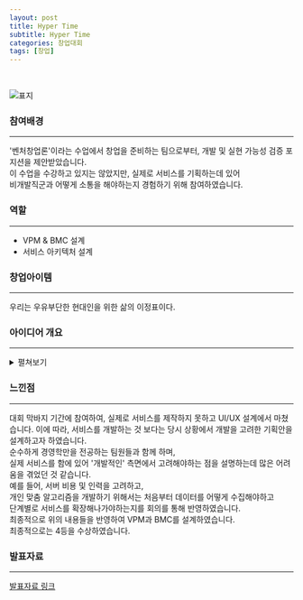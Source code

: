 ```yaml
---
layout: post
title: Hyper Time
subtitle: Hyper Time
categories: 창업대회
tags: [창업]
---
```

<br>

![표지](https://github.com/dorae222/DataStructure_Algorithms/assets/105966480/c65eb512-f8fa-4317-be15-f6c5f08f30ea)

### 참여배경
---
'벤처창업론'이라는 수업에서 창업을 준비하는 팀으로부터, 개발 및 실현 가능성 검증 포지션을 제안받았습니다.<br>
이 수업을 수강하고 있지는 않았지만, 실제로 서비스를 기획하는데 있어<br>
비개발직군과 어떻게 소통을 해야하는지 경험하기 위해 참여하였습니다.

### 역할
---
- VPM & BMC 설계
- 서비스 아키텍처 설계

### 창업아이템
---
우리는 우유부단한 현대인을 위한 삶의 이정표이다.

### 아이디어 개요
---
<details>
<summary>펼쳐보기</summary>

플래너란 무엇일까? 나의 약속, 할 일을 적는 달력이다. 우리가 보통 사용하는 디지털 플래너 역시 이와 다를 바 없다. 사용자가 약속, 할 일의 기한을 입력하면. 기존의 디지털 플래너는 사용자들에게 알림을 주고, 일정을 리마인드 시켜준다. 플래너란 무엇일까? 나의 약속, 할 일을 적는 달력이다. 우리가 보통 사용하는 디지털 플래너 역시 이와 다를 바 없다. 사용자가 약속, 할 일의 기한을 입력하면. 기존의 디지털 플래너는 사용자들에게 알림을 주고, 일정을 리마인드 시켜준다. 시중에 나와 있는 플래너들은 모두 이러한 구조로 이뤄져 있고, 차별점이라 한다면 디자인의 차이 그리고 입력의 편의성 정도에 불과하다. 즉 기존의 플래너들은 사용자들의 능동적인 가치창출에 이바지하지 못한다. 우리 팀은 수동적인 정보제공에 국한된 플래너에서 벗어나 능동적으로 사용자의 의사결정에 도움이 될 수 있는 도구 이정표로써 활용할 수 있는 방안을 제안하고자 한다.
먼저, 우리는 계획을 수립하는 것 자체에 어려움이 있는 사람들을 위해 능동적으로 계획표를 제공한다. 자신의 정보와 To-do 리스트를 작성하면 위 정보를 토대로 개인에게 알맞은 여러 개 옵션의 플래너를 제안한다. 머릿속에서 정리되지 않던 일정에 대한 고민들을 입력하면, 시간표는 이를 가시화 시켜 고민을 해결해준다. 나아가 일정을 집중적으로 진행하길 원하는 사람, 시간 활용을 여유롭게 하고 싶은 사람들 등 다양한 패턴의 사람들에게 맞춤으로 개인의 니즈를 해소하고, 이를 통해 개인의 성향을 인식하고 분석해 개인마다 다양한 선택지를 제공한다.<br><br>
두 번째는 정보를 학습하여 방향성을 수정한다. 기본적으로 학습된 개인의 성향과 함께 일정에 대한 가중치를 선제적으로 입력하면, 기존 가중치에 기반해 일정을 수정하여 초개 인화된 플랜을 제공한다. 예를 들어, 시험 합격에 대한 최종적인 목표를 설정하고 각각의 과목에 가중치를 배분한다면, 시험 합격을 위해 원하는 과목에 알맞은 시간을 할애할 수 있도록 플래너를 제공한다. 또한, 후에 사용자가 성취 정도를 입력한다면 개개인의 성취도를 반영한 시간 분배를 통해 더 향상된 성과를 위한 방향성을 보여준다.<br><br>
세 번째로, 개인 데이터로 학습된 개인의 성향과, 일정에 대한 가중치를 선제적으로 입력하여 개인화된 플랜을 제공받는 것과 더불어, 외부정보 데이터를 활용하는 플랜을 생성한다. 사용자가 설정한 목표를 이미 달성한 이들의 정보를 활용하여 사용자 본인이 미처 생각하지 못한 플랜을 제시할 수 있다. 가령, 시험 합격을 목표로 설정했다면, 시험 합격자의 시간 배분을 분석하고 이를 사용자의 성향과 결합하고 장기적인 목표를 단기 목표로 전환하여 목적지까지 내비게이션의 역할을 수행한다.<br><br>
마지막으로, 000는 지나간 일정을 재정립한다. 기존의 플래너는 달성하지 못한 일정에 대해 무관심했다면 000은 놓친 일정을 설정해둔 가중치에 기반하여 향후 일정 생성에 반영한다. 과거 설정한 일정을 시행하지 못했다면, 재시행할 수 있도록 현황을 반영해 다시금 새로운 플랜을 생성한다. 목표 시간이 설정돼있다면 더 많은 시간을 통해 목표를 이행할 수 있도록 하는 능동적이고 발전된 플래너로서의 기능을 한다. 더 나아가, 한정된 시간 속에서 과도한 목표를 설정한다면 가능한 목표에만 집중할 수 있도록 이성적인 판단의 근거를 제공한다. 사용자가 두 마리의 토끼를 다 놓치는 것이 아니라, 한 마리도 잡지 못하는 상황을 피할 수 있는 의사결정을 하는 중요한 근거로 활용된다.<br><br>
사용자가 입력한 목표 달성을 위해, 초기 설정된 우선순위에 따라 개인 맞춤화된 자동 플랜이 제안되고, 사용자는 제안된 플랜을 선택한다. 사용자가 최종 선택한 플랜은 딥러닝 알고리즘을 통해 개인 데이터 학습을 위해 활용된다. 따라서 추후 계획에 대한 제안은 개인의 우선순위와 중요도, 외부 요소를 고려해 끊임없이 개인화된다. 이러한 내용은 기존에 존재하는 플래너에 비해 구체적이며, 사용자가 생각하지 못했던 부분에서 더 효율적인 목표를 달성할 수 있는 기회를 제공한다.<br><br>
새해에 들어 많은 사람들이 플래너를 만든다. 그렇지만 이를 성공적으로 달성하는 사람은 드물다. 극단적으로 세워진 목표의 일부를 포기하지 못해 우리는 그 모두를 포기하기에 이른다. 포기를 하지 못한다면 모든 일의 퀄리티가 떨어지고 어떤 목표에도 도달하지 못하는 상황에 이르게 된다. 우리는 포기할 수 있는 용기를 사용자들에게 제공하고 싶다. 포기의 다른 의미는 선택과 집중이다. 객관적인 근거에 기반한 최적의 선택을 내려 집중할 수 있도록 우유부단한 현대인에게 최선의 서비스를 제시하고자 한다.

</details>


### 느낀점
---
대회 막바지 기간에 참여하여, 실제로 서비스를 제작하지 못하고 UI/UX 설계에서 마쳤습니다.
이에 따라, 서비스를 개발하는 것 보다는 당시 상황에서 개발을 고려한 기획안을 설계하고자 하였습니다.<br>
순수하게 경영학만을 전공하는 팀원들과 함께 하며,<br>
실제 서비스를 함에 있어 '개발적인' 측면에서 고려해야하는 점을 설명하는데 많은 어려움을 겪었던 것 같습니다.<br>
예를 들어, 서버 비용 및 인력을 고려하고,<br>
개인 맞춤 알고리즘을 개발하기 위해서는 처음부터 데이터를 어떻게 수집해야하고<br>
단계별로 서비스를 확장해나가야하는지를 회의를 통해 반영하였습니다.<br>
최종적으로 위의 내용들을 반영하여 VPM과 BMC를 설계하였습니다.<br>
최종적으로는 4등을 수상하였습니다.<br>

### 발표자료

---
[발표자료 링크](https://drive.google.com/drive/u/0/folders/157CpbLaQxNN4YKR3r392Kcb2f4nXt61S)